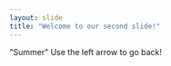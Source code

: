 ```yaml
---
layout: slide
title: "Welcome to our second slide!"
---
```

"Summer" 
Use the left arrow to go back!
